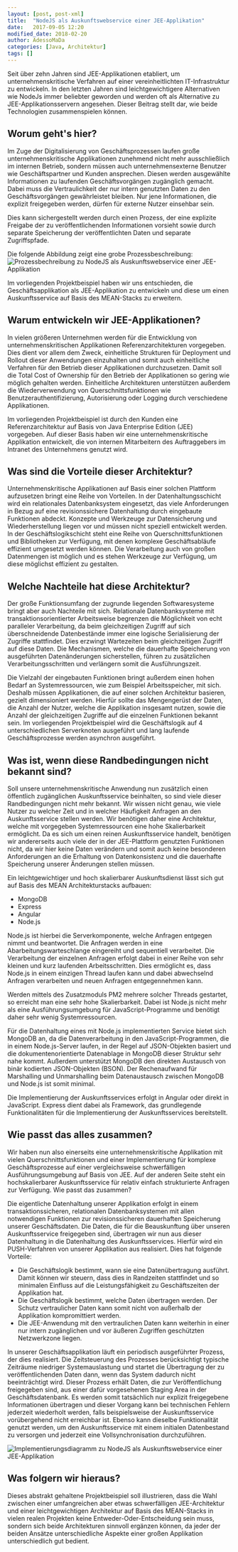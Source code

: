 ```yaml
---
layout: [post, post-xml]
title:  "NodeJS als Auskunftswebservice einer JEE-Applikation"
date:   2017-09-05 12:20
modified_date: 2018-02-20
author: AdessoMaDa
categories: [Java, Architektur]
tags: []
---
```


Seit über zehn Jahren sind JEE-Applikationen etabliert, um unternehmenskritische Verfahren auf einer vereinheitlichten IT-Infrastruktur zu entwickeln.
In den letzten Jahren sind leichtgewichtigere Alternativen wie NodeJs immer beliebter geworden und werden oft als Alternative zu JEE-Applikationsservern angesehen.
Dieser Beitrag stellt dar, wie beide Technologien zusammenspielen können.

## Worum geht's hier?

Im Zuge der Digitalisierung von Geschäftsprozessen laufen große unternehmenskritische Applikationen zunehmend nicht mehr ausschließlich im internen Betrieb, sondern
müssen auch unternehmensexterne Benutzer wie Geschäftspartner und Kunden ansprechen. Diesen werden ausgewählte Informationen zu laufenden Geschäftsvorgängen zugänglich gemacht.
Dabei muss die Vertraulichkeit der nur intern genutzten Daten zu den Geschäftsvorgängen gewährleistet bleiben. Nur jene Informationen, die explizit freigegeben werden, 
dürfen für externe Nutzer einsehbar sein.

Dies kann sichergestellt werden durch einen Prozess, der eine explizite Freigabe der zu veröffentlichenden Informationen vorsieht sowie durch separate Speicherung der veröffentlichten Daten 
und separate Zugriffspfade.

Die folgende Abbildung zeigt eine grobe Prozessbeschreibung:
![Prozessbechreibung zu NodeJS als Auskunftswebservice einer JEE-Applikation](../assets/images/posts/NodeJS-als-Auskunftswebservice-einer-JEE-Applikation/Aktivitaetsdiagramm.png)

Im vorliegenden Projektbeispiel haben wir uns entschieden, die Geschäftsapplikation als JEE-Applikation zu entwickeln und diese um einen Auskunftsservice auf Basis des MEAN-Stacks zu erweitern.

## Warum entwickeln wir JEE-Applikationen?

In vielen größeren Unternehmen werden für die Entwicklung von unternehmenskritischen Applikationen Referenzarchitekturen vorgegeben.
Dies dient vor allem dem Zweck, einheitliche Strukturen für Deployment und Rollout dieser Anwendungen einzuhalten und somit 
auch einheitliche Verfahren für den Betrieb dieser Applikationen durchzusetzen. Damit soll die Total Cost of Ownership für den Betrieb
der Applikationen so gering wie möglich gehalten werden. Einheitliche Architekturen unterstützen außerdem die Wiederverwendung von
Querschnittsfunktionen wie Benutzerauthentifizierung, Autorisierung oder Logging durch verschiedene Applikationen.

Im vorliegenden Projektbeispiel ist durch den Kunden eine Referenzarchitektur auf Basis von Java Enterprise Edition (JEE) vorgegeben.
Auf dieser Basis haben wir eine unternehmenskritische Applikation entwickelt, die von internen Mitarbeitern des Auftraggebers im Intranet des Unternehmens genutzt wird.

## Was sind die Vorteile dieser Architektur?

Unternehmenskritische Applikationen auf Basis einer solchen Plattform aufzusetzen bringt eine Reihe von Vorteilen.
In der Datenhaltungsschicht wird ein relationales Datenbanksystem eingesetzt, das viele Anforderungen in Bezug auf eine revisionssichere Datenhaltung durch 
eingebaute Funktionen abdeckt. Konzepte und Werkzeuge zur Datensicherung und Wiederherstellung liegen vor und müssen nicht speziell entwickelt werden.
In der Geschäftslogikschicht steht eine Reihe von Querschnittsfunktionen und Bibliotheken zur Verfügung, mit denen komplexe Geschäftsabläufe effizient umgesetzt werden können.
Die Verarbeitung auch von großen Datenmengen ist möglich und es stehen Werkzeuge zur Verfügung, um diese möglichst effizient zu gestalten.

## Welche Nachteile hat diese Architektur?

Der große Funktionsumfang der zugrunde liegenden Softwaresysteme  bringt aber auch Nachteile mit sich. Relationale Datenbanksysteme mit transaktionsorientierter Arbeitsweise
begrenzen die Möglichkeit von echt paralleler Verarbeitung, da beim gleichzeitigen Zugriff auf sich überschneidende Datenbestände immer eine logische Serialisierung der Zugriffe stattfindet.
Dies erzwingt Wartezeiten beim gleichzeitigen Zugriff auf diese Daten. Die Mechanismen, welche die dauerhafte Speicherung von ausgeführten Datenänderungen
sicherstellen, führen zu zusätzlichen Verarbeitungsschritten und verlängern somit die Ausführungszeit.

Die Vielzahl der eingebauten Funktionen bringt außerdem einen hohen Bedarf an Systemressourcen, wie zum Beispiel Arbeitsspeicher, mit sich. Deshalb müssen Applikationen, die auf einer solchen
Architektur basieren, gezielt dimensioniert werden. Hierfür sollte das Mengengerüst der Daten, die Anzahl der Nutzer, welche die Applikation
insgesamt nutzen, sowie die Anzahl der gleichzeitigen Zugriffe auf die einzelnen Funktionen bekannt sein. Im vorliegenden Projektbeispiel wird die Geschäftslogik
auf 4 unterschiedlichen Serverknoten ausgeführt und lang laufende Geschäftsprozesse werden asynchron ausgeführt.

## Was ist, wenn diese Randbedingungen nicht bekannt sind?

Soll unsere unternehmenskritische Anwendung nun zusätzlich einen öffentlich zugänglichen Auskunftsservice beinhalten, so sind viele dieser Randbedingungen nicht mehr bekannt.
Wir wissen nicht genau, wie viele Nutzer zu welcher Zeit und in welcher Häufigkeit Anfragen an den Auskunftsservice stellen werden. Wir benötigen daher eine Architektur, 
welche mit vorgegeben Systemressourcen eine hohe Skalierbarkeit ermöglicht. Da es sich um einen reinen Auskunftsservice handelt, benötigen wir andererseits auch viele 
der in der JEE-Plattform genutzten Funktionen nicht, da wir hier keine Daten verändern und somit auch keine besonderen Anforderungen an die Erhaltung von Datenkonsistenz 
und die dauerhafte Speicherung unserer Änderungen stellen müssen.

Ein leichtgewichtiger und hoch skalierbarer Auskunftsdienst lässt sich gut auf Basis des MEAN Architekturstacks aufbauen:

* MongoDB
* Express
* Angular
* Node.js

Node.js ist hierbei die Serverkomponente, welche Anfragen entgegen nimmt und beantwortet. Die Anfragen werden in eine Abarbeitungswarteschlange eingereiht und sequentiell verarbeitet.
Die Verarbeitung der einzelnen Anfragen erfolgt dabei in einer Reihe von sehr kleinen und kurz laufenden Arbeitsschritten. Dies ermöglicht es, dass Node.js in einem einzigen Thread 
laufen kann und dabei abwechselnd Anfragen verarbeiten und neuen Anfragen entgegennehmen kann. 

Werden mittels des Zusatzmoduls PM2 mehrere solcher Threads gestartet, so erreicht man eine
sehr hohe Skalierbarkeit. Dabei ist Node.js nicht mehr als eine Ausführungsumgebung für JavaScript-Programme und benötigt daher sehr wenig Systemressourcen.

Für die Datenhaltung eines mit Node.js implementierten Service bietet sich MongoDB an, da die Datenverarbeitung in den JavaScript-Programmen, die in einem Node.js-Server laufen,
in der Regel auf JSON-Objekten basiert und die dokumentenorientierte Datenablage in MongoDB dieser Struktur sehr nahe kommt. 
Außerdem unterstützt MongoDB den direkten Austausch von binär kodierten JSON-Objekten (BSON). 
Der Rechenaufwand für Marshalling und Unmarshalling beim Datenaustausch zwischen MongoDB und Node.js ist somit minimal.

Die Implementierung der Auskunftsservices erfolgt in Angular oder direkt in JavaScript.
Express dient dabei als Framework, das grundlegende Funktionalitäten für die Implementierung der Auskunftsservices bereitstellt.

## Wie passt das alles zusammen?

Wir haben nun also einerseits eine unternehmenskritische Applikation mit vielen Querschnittsfunktionen und einer Implementierung für komplexe Geschäftsprozesse auf einer 
vergleichsweise schwerfälligen Ausführungsumgebung auf Basis von JEE. Auf der anderen Seite steht ein hochskalierbarer Auskunftsservice für relativ einfach strukturierte Anfragen
zur Verfügung. Wie passt das zusammen?

Die eigentliche Datenhaltung unserer Applikation erfolgt in einem transaktionssicheren, relationalen Datenbanksystemen mit allen notwendigen Funktionen zur revisionssicheren dauerhaften Speicherung unserer Geschäftsdaten.
Die Daten, die für die Beauskunftung über unseren Auskunftsservice freigegeben sind, übertragen wir nun aus dieser Datenhaltung in die Datenhaltung des Auskunftsservices.
Hierfür wird ein PUSH-Verfahren von unserer Applikation aus realisiert. Dies hat folgende Vorteile:
* Die Geschäftslogik bestimmt, wann sie eine Datenübertragung ausführt. Damit können wir steuern, dass dies in Randzeiten stattfindet und so minimalen Einfluss auf die Leistungsfähigkeit zu Geschäftszeiten der Applikation hat.
* Die Geschäftslogik bestimmt, welche Daten übertragen werden. Der Schutz vertraulicher Daten kann somit nicht von außerhalb der Applikation kompromittiert werden.
* Die JEE-Anwendung mit den vertraulichen Daten kann weiterhin in einer nur intern zugänglichen und vor äußeren Zugriffen geschützten Netzwerkzone liegen.

In unserer Geschäftsapplikation läuft ein periodisch ausgeführter Prozess, der dies realisiert. Die Zeitsteuerung des Prozesses berücksichtigt typische Zeiträume niedriger
Systemauslastung und startet die Übertragung der zu veröffentlichenden Daten dann, wenn das System dadurch nicht beeinträchtigt wird.
Dieser Prozess erhält Daten, die zur Veröffentlichung freigegeben sind, aus einer dafür vorgesehenen Staging Area in der Geschäftsdatenbank.
Es werden somit tatsächlich nur explizit freigegebene Informationen übertragen und dieser Vorgang kann bei technischen Fehlern jederzeit wiederholt werden, falls beispielsweise der Auskunftsservice vorübergehend nicht erreichbar ist.
Ebenso kann dieselbe Funktionalität genutzt werden, um den Auskunftsservice mit einem initialen Datenbestand zu versorgen und jederzeit eine Vollsynchronisation durchzuführen.

![Implementierungsdiagramm zu NodeJS als Auskunftswebservice einer JEE-Applikation](../assets/images/posts/NodeJS-als-Auskunftswebservice-einer-JEE-Applikation/Implementierungsdiagramm.png)


## Was folgern wir hieraus?

Dieses abstrakt gehaltene Projektbeispiel soll illustrieren, dass die Wahl zwischen einer umfangreichen aber etwas schwerfälligen JEE-Architektur und 
einer leichtgewichtigen Architektur auf Basis des MEAN-Stacks in vielen realen Projekten keine Entweder-Oder-Entscheidung sein muss, sondern sich beide Architekturen
sinnvoll ergänzen können, da jeder der beiden Ansätze unterschiedliche Aspekte einer großen Applikation unterschiedlich gut bedient.
